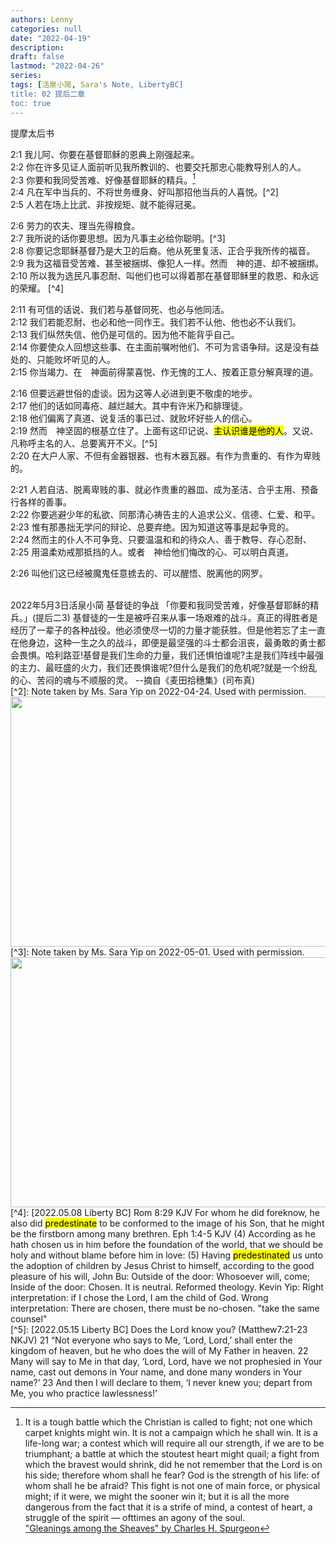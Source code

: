 ```yaml
---
authors: Lenny
categories: null
date: "2022-04-19"
description: 
draft: false
lastmod: "2022-04-26"
series:
tags: [活泉小简, Sara's Note, LibertyBC]
title: 02 提后二章
toc: true
---
```

提摩太后书
<!--more-->

2:1 我儿阿、你要在基督耶稣的恩典上刚强起来。  
2:2 你在许多见证人面前听见我所教训的、也要交托那忠心能教导别人的人。  
2:3 你要和我同受苦难、好像基督耶稣的精兵。[^1]  
2:4 凡在军中当兵的、不将世务缠身、好叫那招他当兵的人喜悦。[^2]  
2:5 人若在场上比武、非按规矩、就不能得冠冕。  

2:6 劳力的农夫、理当先得粮食。  
2:7 我所说的话你要思想。因为凡事主必给你聪明。[^3]  
2:8 你要记念耶稣基督乃是大卫的后裔。他从死里复活、正合乎我所传的福音。  
2:9 我为这福音受苦难、甚至被捆绑、像犯人一样。然而　神的道、却不被捆绑。  
2:10 所以我为选民凡事忍耐、叫他们也可以得着那在基督耶稣里的救恩、和永远的荣耀。 [^4] 

2:11 有可信的话说、我们若与基督同死、也必与他同活。  
2:12 我们若能忍耐、也必和他一同作王。我们若不认他、他也必不认我们。  
2:13 我们纵然失信、他仍是可信的。因为他不能背乎自己。  
2:14 你要使众人回想这些事、在主面前嘱咐他们、不可为言语争辩。这是没有益处的、只能败坏听见的人。  
2:15 你当竭力、在　神面前得蒙喜悦、作无愧的工人、按着正意分解真理的道。  

2:16 但要远避世俗的虚谈。因为这等人必进到更不敬虔的地步。  
2:17 他们的话如同毒疮、越烂越大。其中有许米乃和腓理徒。  
2:18 他们偏离了真道、说复活的事已过、就败坏好些人的信心。  
2:19 然而　神坚固的根基立住了。上面有这印记说、<mark>主认识谁是他的人</mark>。又说、凡称呼主名的人、总要离开不义。[^5]  
2:20 在大户人家、不但有金器银器、也有木器瓦器。有作为贵重的、有作为卑贱的。  

2:21 人若自洁、脱离卑贱的事、就必作贵重的器皿、成为圣洁、合乎主用、预备行各样的善事。  
2:22 你要逃避少年的私欲、同那清心祷告主的人追求公义、信德、仁爱、和平。  
2:23 惟有那愚拙无学问的辩论、总要弃绝。因为知道这等事是起争竞的。  
2:24 然而主的仆人不可争竞、只要温温和和的待众人、善于教导、存心忍耐、  
2:25 用温柔劝戒那抵挡的人。或者　神给他们悔改的心、可以明白真道。  

2:26 叫他们这已经被魔鬼任意掳去的、可以醒悟、脱离他的网罗。  

[^1]: It is a tough battle which the Christian is called to fight; not one which carpet knights might win. It is not a campaign which he shall win. It is a life-long war; a contest which will require all our strength, if we are to be triumphant; a battle at which the stoutest heart might quail; a fight from which the bravest would shrink, did he not remember that the Lord is on his side; therefore whom shall he fear? God is the strength of his life: of whom shall he be afraid? This fight is not one of main force, or physical might; if it were, we might the sooner win it; but it is all the more dangerous from the fact that it is a strife of mind, a contest of heart, a struggle of the spirit — ofttimes an agony of the soul.  
["Gleanings among the Sheaves" by Charles H. Spurgeon](https://www.gutenberg.org/files/42657/42657-h/42657-h.htm#pg82)
<br />   
2022年5月3日活泉小简  
基督徒的争战  
「你要和我同受苦难，好像基督耶稣的精兵。」(提后二3) 
基督徒的一生是被呼召来从事一场艰难的战斗。真正的得胜者是经历了一辈子的各种战役。他必须使尽一切的力量才能获胜。但是他若忘了主一直在他身边，这种一生之久的战斗，即便是最坚强的斗士都会沮丧，最勇敢的勇士都会畏惧。哈利路亚!基督是我们生命的力量，我们还惧怕谁呢?主是我们阵线中最强的主力、最旺盛的火力，我们还畏惧谁呢?但什么是我们的危机呢?就是一个纷乱的心、苦闷的魂与不顺服的灵。   
--摘自《麦田拾穗集》(司布真)   
<br />  
[^2]: Note taken by Ms. Sara Yip on 2022-04-24.  Used with permission.    
<img width ="720" height= "400" src = "/docs/images_LibertyBC/Image 2022-05-01 at 2.51.00 PM-2Tim 2_1-4.jpeg"/>  
<br />  
[^3]: Note taken by Ms. Sara Yip on 2022-05-01.  Used with permission.  
<img width ="720" height= "400" src = "/docs/images_LibertyBC/Image 2022-05-01 at 2.51.01 PM-2Tim 2_5-7.jpeg"/>  
<br />  
[^4]: [2022.05.08 Liberty BC]    
Rom 8:29 KJV For whom he did foreknow, he also did <mark>predestinate</mark> to be conformed to the image of his Son, that he might be the firstborn among many brethren.  
Eph 1:4-5 KJV  
(4)  According as he hath chosen us in him before the foundation of the world, that we should be holy and without blame before him in love:  
(5)  Having <mark>predestinated</mark> us unto the adoption of children by Jesus Christ to himself, according to the good pleasure of his will,  
John Bu: Outside of the door: Whosoever will, come; Inside of the door: Chosen.  It is neutral.  Reformed theology.  
Kevin Yip: Right interpretation:  if I chose the Lord, I am the child of God.  
Wrong interpretation: There are chosen, there must be no-chosen.  "take the same counsel"  
<br />  
[^5]: [2022.05.15 Liberty BC] Does the Lord know you?  
(‪Matthew‬7:21-23 NKJV) 
21 “Not everyone who says to Me, ‘Lord, Lord,’ shall enter the kingdom of heaven, but he who does the will of My Father in heaven.  
22 Many will say to Me in that day, ‘Lord, Lord, have we not prophesied in Your name, cast out demons in Your name, and done many wonders in Your name?’  
23 And then I will declare to them, ‘I never knew you; depart from Me, you who practice lawlessness!’  


